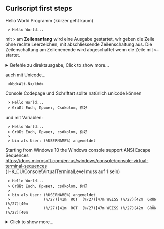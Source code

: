 ## Curlscript first steps

Hello World Programm (kürzer geht kaum)

     > Hello World...
    
 
mit `>` am **Zeilenanfang** wird eine Ausgabe gestartet,
wir geben die Zeile ohne rechte Leerzeichen, mit abschliessende Zeilenschaltung aus.
Die Zeilenschaltung am Zeilenenende wird abgeschaltet wenn die Zeile mit `>~` startet.

<style id="wp-custom-css">
kbd {
background-color: rgba(100, 255,100, 1);
font: 15px Monaco, Consolas, "Andale Mono", "DejaVu Sans Mono", monospace;
margin-right: 7px;
}
</style>
		
<details>
 <summary>Befehle zu direktausgabe, Click to show more...</summary>
 <markdown>  
      
| Befehl        | Code    |    
| ------------- |---------| 
| writeln       | `>`     | 
| write         | `>~`    | 
| write-get-ln  | `><`    |  
 </markdown>
 </details>

auch mit Unicode...
 
     <kbd>Alt-N</kbd>
Console Codepage und Schriftart sollte natürlich unicode können 

     > Hello World...
     > Grüßt Euch, Привет, Csókolom, 你好

und mit Variablen:

     > Hello World...
     > Grüßt Euch, Привет, csókolom, 你好
     >
     > bin als User: (%USERNAME%) angemeldet
     
Starting from Windows 10 the Windows console support ANSI Escape Sequences  
https://docs.microsoft.com/en-us/windows/console/console-virtual-terminal-sequences  
( HK_CU\Console\VirtualTerminalLevel muss auf 1 sein)

     > Hello World...
     > Grüßt Euch, Привет, csókolom, 你好
     >
     > bin als User: (%USERNAME%) angemeldet
     >               (%/27)[41m  ROT  (%/27)[47m WEISS (%/27)[42m  GRÜN  (%/27)[40m   
     >               (%/27)[41m  ROT  (%/27)[47m WEISS (%/27)[42m  GRÜN  (%/27)[40m   


<details>
  <summary>Click to show more...</summary>
  <markdown>   
       
 | Befehl        | Code    |      
 | ------------- |---------| 
 | writeln       | `>`     | 
 | write         | `>~`    |        
   </markdown>
   
   <details>
  <summary>Click to show more...</summary>
  <markdown>   
       
 | Befehl        | Code    |      
 | ------------- |---------| 
 | writeln       | `>`     | 
 | write         | `>~`    |        
   </markdown>
</details>
</details>
